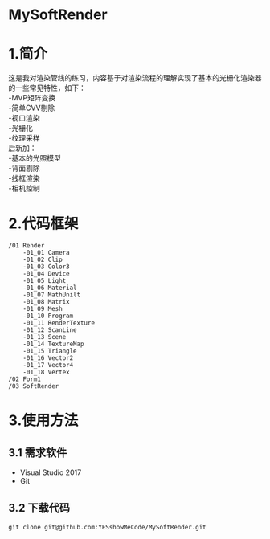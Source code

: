 ﻿# MySoftRender

# 1.简介
这是我对渲染管线的练习，内容基于对渲染流程的理解实现了基本的光栅化渲染器的一些常见特性，如下：  
-MVP矩阵变换  
-简单CVV剔除  
-视口渲染  
-光栅化  
-纹理采样  
后新加：  
-基本的光照模型  
-背面剔除  
-线框渲染  
-相机控制  

# 2.代码框架
```
/01 Render  
    -01_01 Camera  
    -01_02 Clip  
    -01_03 Color3  
    -01_04 Device  
    -01_05 Light  
    -01_06 Material  
    -01_07 MathUnilt  
    -01_08 Matrix  
    -01_09 Mesh  
    -01_10 Program  
    -01_11 RenderTexture  
    -01_12 ScanLine  
    -01_13 Scene  
    -01_14 TextureMap  
    -01_15 Triangle  
    -01_16 Vector2  
    -01_17 Vector4  
    -01_18 Vertex  
/02 Form1  
/03 SoftRender    
```  

# 3.使用方法

## 3.1 需求软件
 - Visual Studio 2017
 - Git

## 3.2 下载代码
```
git clone git@github.com:YESshowMeCode/MySoftRender.git  
